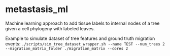 # metastasis_ml
Machine learning approach to add tissue labels to internal nodes of a tree given a cell phylogeny with labeled leaves.

Example to simulate dataset of tree features and ground truth migration events:
`./scripts/sim_tree_dataset_wrapper.sh --name TEST --num_trees 2 --migration_matrix_folder ./migration_matrix --cores 2`